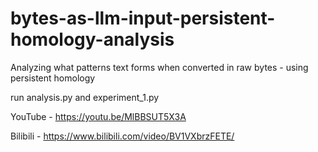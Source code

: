 # bytes-as-llm-input-persistent-homology-analysis
Analyzing what patterns text forms when converted in raw bytes - using persistent homology

run analysis.py and experiment_1.py

YouTube - https://youtu.be/MlBBSUT5X3A

Bilibili - https://www.bilibili.com/video/BV1VXbrzFETE/